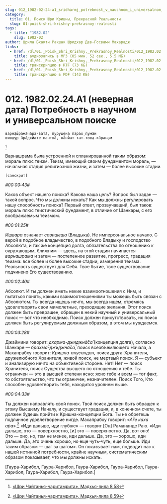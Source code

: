 ```yaml
---
slug: 012_1982-02-24-a1_sridharmj_potrebnost_v_nauchnom_i_universalnom_poiske
category:
  title: 01. Поиск Шри Кришны, Прекрасной Реальности
  slug: 01-poisk-shri-krishny-prekrasnoy-realnosti
tags:
  - title: "1982.02"
    slug: 1982-02
author: Шрила Бхакти Ракшак Шридхар Дев-Госвами Махарадж
links:
  - href: /dl/01._Poisk_Shri_Krishny,_Prekrasnoy_Realnosti/012_1982.02.24.A1_SridharMj_Potrebnost_v_nauchnom_i_universalnom_poiske.mp3
    title: аудиозапись в MP3 (05 мин. 52 сек., 5.5 МБ)
  - href: /dl/01._Poisk_Shri_Krishny,_Prekrasnoy_Realnosti/012_1982.02.24.A1_SridharMj_Potrebnost_v_nauchnom_i_universalnom_poiske.rtf
    title: транскрипцию в RTF (73 КБ)
  - href: /dl/01._Poisk_Shri_Krishny,_Prekrasnoy_Realnosti/012_1982.02.24.А1_SridharMj_Potrebnost_v_nauchnom_i_universalnom_poiske.pdf
    title: транскрипцию в PDF (143 КБ)
---
```


# 012. 1982.02.24.А1 (неверная дата) Потребность в научном и универсальном поиске

    варн̣а̄ш́рама̄ча̄ра-вата̄, пуруш̣ен̣а парах̣ пума̄н
    виш̣н̣ур а̄ра̄дхйате пантха̄, на̄нйат тат-тош̣а-ка̄ран̣ам
[^_ftn1]

Варнашрама была устроенной и спланированной таким образом: мораль плюс теизм. Теизм, имеющий своим фундаментом мораль, — начальная стадия религиозной жизни, и затем — более высокие стадии.

    [санскрит]

*#00:00:43#*

Каков объект нашего поиска? Какова наша цель? Вопрос был задан — такой вопрос. Что мы должны искать? Как мы должны регулировать нашу способность поиска? Первый ответ, прозвучавший, был таков: мораль плюс теистический фундамент, в отличие от Шанкары, с его воображаемым теизмом.

*#00:01:25#*

*Ишвара* означает *савишеша* (Владыка). Не имперсональное начало. С верой в подобное владычество, в подобного Владыку и господство Абсолюта, и так же концепция долга, обязательства по отношению к окружающим, ближним — здесь, на этой стадии начинается *варнашрама* и затем — постепенное развитие, прогресс, градация теизма: все более и более высокие стадии, измерения теизма. Реальность существует для Себя. Твое бытие, твое существование подчинено Его существованию.

*#00:02:40#*

Абсолют. И ты должен иметь некие взаимоотношения с Ним, и пытаться понять, какими взаимоотношениями ты можешь быть связан с Абсолютом. Ты всегда ищешь нечто, мы всегда ищем, стремясь удовлетворять свои мимолетные, преходящие желания. Этот поиск должен быть превращен, обращен в некий научный и универсальный поиск — вот что необходимо. Поиск должен присутствовать, но поиск должен быть регулируемым должным образом, в этом мы нуждаемся.

*#00:03:28#*

Джаймини говорит: *дхарма-джиджн̃а̄са̄* (концепция долга), согласно Шанкаре — *брахма̄-джиджн̃а̄са̄,* поиск всеобъемлющего Начала, а Махапрабху говорит: *Кришна-анусандан,* поиск друга-Хранителя, дружелюбного Хранителя, живой поиск, не мертвый поиск. Я — субъект и анализирую нечто на объективной стороне. Нет! Нет — поиск Хранителя, поиск Существа высшего по отношению к тебе. Ты ограничен — это в высшей степени ясно: ясно тебе и всем — тот факт, то обстоятельство, что ты ограничен, незначителен. Поиск Того, Кто способен удовлетворить тебя, находится уровнем выше.

*#00:04:33#*

Ты должен направлять свой поиск. Твой поиск должен быть обращен к этому Высшему Началу, и существует градация, и, в конечном счете, ты должен будешь прийти к Кришна-концепции Бога. Ты не обретешь подлинное удовлетворение нигде. Махапрабху говорит: «*А̄ге каха а̄ра*».[^_ftn2] «Иди дальше, иди глубже» — говорит [Он] Рамананде Раю. «Иди дальше, это — поверхностно, [и] это — поверхностно. Да, вот оно! Это — оно, но, тем не менее, иди дальше. Да, это — хорошо, иди дальше. Да, это очень хорошо, но еще чуть-чуть, еще больше. Иди таким образом — шаг за шагом». Он показывает нам, подводит нас к нашей истинной потребности, крайне научным, систематическим образом показывает, что мы должны искать.

[Гаура-Харибол, Гаура-Харибол, Гаура-Харибол, Гаура-Харибол, Гаура-Харибол, Гаура-Харибол, Гаура-Харибол.]



[^_ftn1]: [«Шри Чайтанья-чаритамрита», Мадхья-лила 8.58](../notes/shri-chajtanya-charitamrita-madhya-lila/shri-chajtanya-charitamrita-madhya-lila-8-58.md)

[^_ftn2]: [«Шри Чайтанья-чаритамрита», Мадхья-лила 8.59](../notes/shri-chajtanya-charitamrita-madhya-lila/shri-chajtanya-charitamrita-madhya-lila-8-59.md)
